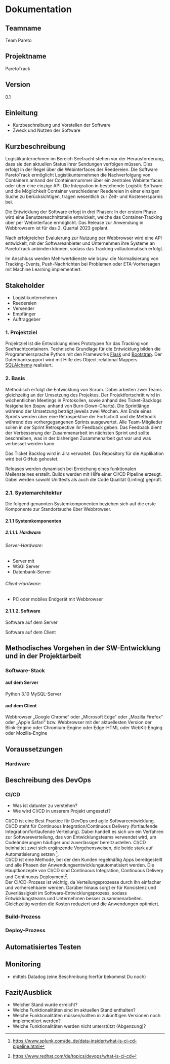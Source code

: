 # Dokumentation
## Teamname  
Team Pareto
## Projektname
ParetoTrack
## Version
0.1

## Einleitung
- Kurzbeschreibung und Vorstellen der Software
- Zweck und Nutzen der Software

## Kurzbeschreibung
Logistikunternehmen im Bereich Seefracht stehen vor der Herausforderung, dass sie den aktuellen Status ihrer Sendungen verfolgen müssen. Dies erfolgt in der Regel über die Webinterfaces der Reedereien.
Die Software ParetoTrack ermöglicht Logistikunternehmen die Nachverfolgung von Containern anhand der Containernummer über ein zentrales Webinterfaces oder über eine einzige API.
Die Integration in bestehende Logistik-Software und die Möglichkeit Container verschiedener Reedereien in einer einzigen Suche zu berücksichtigen, tragen wesentlich zur Zeit- und Kostenersparnis bei.

Die Entwicklung der Software erfogt in drei Phasen:
In der erstem Phase wird eine Benutzereschnittstelle entwickelt, welche das Container-Tracking über per Webinterface ermöglicht. Das Release zur Anwendung in Webbrowsern ist für das 2. Quartal 2023 geplant.

Nach erfolgreicher Evaluierung zur Nutzung per Webbrowser wird eine API entwickelt, mit der Softwareanbieter und Unternehmen ihre Systeme an ParetoTrack anbinden können, sodass das Tracking vollautomatisch erfolgt.

Im Anschluss werden Mehrwertdienste wie bspw. die Normalisierung von Tracking-Events, Push-Nachrichten bei Problemen oder ETA-Vorhersagen mit Machine Learning implementiert.

## Stakeholder
- Logistikunternehmen
- Reedereien
- Versender
- Empfänger
- Auftraggeber

### 1. Projektziel
Projektziel ist die Entwicklung eines Prototypen für das Tracking von Seefrachtcontainern.
Technische Grundlage für die Entwicklung bilden die Programmiersprache Python mit den Frameworks [Flask](https://flask.palletsprojects.com/en/2.2.x/) und [Bootstrap](https://getbootstrap.com). Der Datenbanksupport wird mit Hilfe des Object-relational Mappers [SQLAlchemy](https://www.sqlalchemy.org) realisiert.

### 2. Basis
Methodisch erfolgt die Entwicklung von Scrum. Dabei arbeiten zwei Teams gleichzeitig an der Umsetzung des Projektes. Der Projektfortschritt wird in wöchentlichen Meetings in Protokollen, sowie anhand des Ticket-Backlogs festgehalten (bspw. anhand von Burn-Down-Charts).
Die Sprintlänge während der Umsetzung beträgt jeweils zwei Wochen. Am Ende eines Sprints werden über eine Retrospektive der Fortschritt und die Methodik während des vorhergegangenen Sprints ausgewertet. Alle Team-Mitglieder sollen in der Sprint Retrospective ihr Feedback geben. Das Feedback dient der Verbesserung der Zusammenarbeit im nächsten Sprint und sollte beschreiben, was in der bisherigen Zusammenarbeit gut war und was verbesset werden kann.

Das Ticket Backlog wird in Jira verwaltet. Das Repository für die Applikation wird bei GitHub gehostet.

Releases werden dynamisch bei Erreichung eines funktionalen Meilensteines erstellt. Builds werden mit Hilfe einer CI/CD Pipeline erzeugt. Dabei werden sowohl Unittests als auch die Code Qualität (Linting) geprüft.
 
### 2.1. Systemarchitektur
Die folgend genannten Systemkomponenten beziehen sich auf die erste Komponente zur Standortsuche über Webbrowser.

#### 2.1.1 Systemkomponenten

##### 2.1.1.1. Hardware 
###### Server-Hardware:
- Server mit
- WSGI Server
- Datenbank-Server

###### Client-Hardware:
- PC oder mobiles Endgerät mit Webbrowser

#### 2.1.1.2. Software
Software auf dem Server


Software auf dem Client


## Methodisches Vorgehen in der SW-Entwicklung und in der Projektarbeit


### Software-Stack

#### auf dem Server
Python 3.10
MySQL-Server

#### auf dem Client
Webbrowser „Google Chrome“ oder „Microsoft Edge“ oder „Mozilla Firefox“ oder „Apple Safari“ bzw. Webbrowser mit der aktuellesten Version der Blink-Engine oder Chromium-Engine oder Edge-HTML oder WebKit-Enging oder Mozilla-Engine

## Voraussetzungen

### Hardware


## Beschreibung des DevOps

### CI/CD
- Was ist datunter zu verstehen?
- Wie wird CI/CD in unserem Projekt umgesetzt?

CI/CD ist eine Best Practice für DevOps und agile Softwareentwicklung. CI/CD steht für Continuous Integration/Continuous Delivery (fortlaufende Integration/fortlaufende Verteilung). Dabei handelt es sich um ein Verfahren zur Softwareverteilung, das von Entwicklungsteams verwendet wird, um Codeänderungen häufiger und zuverlässiger bereitzustellen. CI/CD beinhaltet zwei sich ergänzende Vorgehensweisen, die beide stark auf Automatisierung setzen [^1].\
CI/CD ist eine Methode, bei der den Kunden regelmäßig Apps bereitgestellt und alle Phasen der Anwendungsentwicklungautomatisiert werden. Die Hauptkonzepte von CI/CD sind Continuous Integration, Continuous Delivery und Continuous Deployment[^2].\
Der CI/CD-Prozess ist wichtig, da Verteilungsprozesse durch ihn einfacher und vorhersehbarer werden. Darüber hinaus sorgt er für Konsistenz und Zuverlässigkeit im Software-Entwicklungsprozess, sodass Entwicklungsteams und Unternehmen besser zusammenarbeiten. Gleichzeitig werden die Kosten reduziert und die Anwendungen optimiert.

### Build-Prozess

### Deploy-Prozess

## Automatisiertes Testen

## Monitoring
- mittels Datadog (eine Beschreibung hierfür bekommst Du noch)

## Fazit/Ausblick
- Welcher Stand wurde erreicht? 
- Welche Funktionalitäten sind im aktuellen Stand enthalten?
- Welche Funktionalitäten müssen/sollten in zukünftigen Versionen noch implementiert werden?
- Welche Funktionalitäten werden nicht unterstützt (Abgenzung)?


 [^1]: https://www.splunk.com/de_de/data-insider/what-is-ci-cd-pipeline.html
 [^2]: https://www.redhat.com/de/topics/devops/what-is-ci-cd

